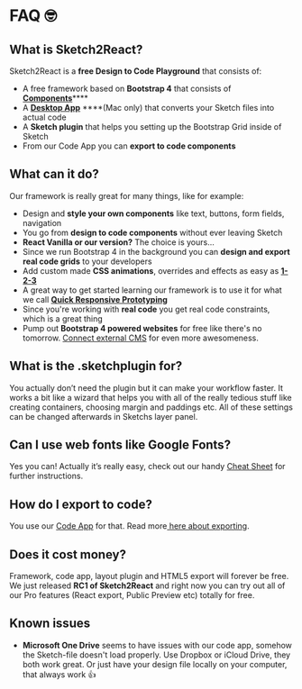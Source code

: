 # FAQ 🤓

## What is Sketch2React?

Sketch2React is a **free Design to Code Playground** that consists of:

* A free framework based on **Bootstrap 4** that consists of [**Components**](https://sketch2react.gitbook.io/sketch2react-io/develop/components)\*\*\*\*
* A [**Desktop App**](https://sketch2react.gitbook.io/sketch2react-io/develop/code-app) ****\(Mac only\) that converts your Sketch files into actual code
* A **Sketch plugin** that helps you setting up the Bootstrap Grid inside of Sketch
* From our Code App you can **export to code components**

## What can it do?

Our framework is really great for many things, like for example:

* Design and **style your own components** like text, buttons, form fields, navigation
* You go from **design to code components** without ever leaving Sketch
* **React Vanilla or our version?** The choice is yours…
* Since we run Bootstrap 4 in the background you can **design and export real code grids** to your developers
* Add custom made **CSS animations**, overrides and effects as easy as [**1-2-3**](https://medium.com/sketch2react/css-animations-inside-of-sketch-with-sketch2react-d5d248633ac0)
* A great way to get started learning our framework is to use it for what we call [**Quick Responsive Prototyping**](https://medium.com/sketch-app-sources/how-to-use-sketch2react-for-quick-responsive-prototyping-cf02bce4e5b0)
* Since you're working with **real code** you get real code constraints, which is a great thing
* Pump out **Bootstrap 4 powered websites** for free like there's no tomorrow.  [Connect external CMS](https://twitter.com/Sketch2R/status/1095970041936429056) for even more awesomeness.

## What is the .sketchplugin for?

You actually don’t need the plugin but it can make your workflow faster. It works a bit like a wizard that helps you with all of the really tedious stuff like creating containers, choosing margin and paddings etc. All of these settings can be changed afterwards in Sketchs layer panel.

## Can I use web fonts like Google Fonts?

Yes you can! Actually it’s really easy, check out our handy [Cheat Sheet](https://sketch2react.gitbook.io/sketch2react-io/~/edit/drafts/-LLAM2hl82xAVmvUkC0F/faq) for further instructions.

## How do I export to code?

You use our [Code App](https://sketch2react.gitbook.io/sketch2react-io/~/edit/drafts/-LWFdY0D2JIlwF8q6ksG/develop/code-app) for that. Read more[ here about exporting](https://sketch2react.gitbook.io/sketch2react-io/develop/exporting-to-code).

## Does it cost money?

Framework, code app, layout plugin and HTML5 export will forever be free. We just released **RC1 of Sketch2React** and right now you can try out all of our Pro features \(React export, Public Preview etc\) totally for free. 

## Known issues

* **Microsoft One Drive** seems to have issues with our code app, somehow the Sketch-file doesn't load properly. Use Dropbox or iCloud Drive, they both work great. Or just have your design file locally on your computer, that always work 👍

